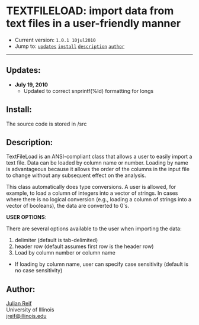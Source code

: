 # TEXTFILELOAD: import data from text files in a user-friendly manner

- Current version: `1.0.1 10jul2010`
- Jump to: [`updates`](#recent-updates) [`install`](#install) [`description`](#description) [`author`](#author)

-----------

## Updates:

* **July 19, 2010**
  - Updated to correct snprintf(%ld) formatting for longs

## Install:

The source code is stored in /src

## Description: 

TextFileLoad is an ANSI-compliant class that allows a user to easily import a text file. Data can be loaded by column name or number. Loading by name is advantageous because it allows the order of the columns in the input file to change without any subsequent effect on the analysis.

This class automatically does type conversions. A user is allowed, for example, to load a column of integers into a vector of strings. In cases where there is no logical conversion (e.g., loading a column of strings into a vector of booleans), the data are converted to 0's.

**USER OPTIONS**:

There are several options available to the user when importing the data:
1. delimiter (default is tab-delimited)
2. header row (default assumes first row is the header row)
3. Load by column number or column name
  - If loading by column name, user can specify case sensitivity (default is no case sensitivity)

## Author:

[Julian Reif](http://www.julianreif.com)
<br>University of Illinois
<br>jreif@illinois.edu

